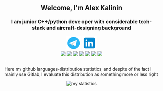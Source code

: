 <div id="1" align="center">
<h2>Welcome, I'm Alex Kalinin</h2>
<h3>I am junior C++/python developer with considerable tech-stack and aircraft-designing background</h3>
</div>


<div align="center">
<a href='https://t.me/imba_pro'><img src="img/tg-icon.png"></a>
<a href='https://www.linkedin.com/in/alex-kalinin-jr/'><img src="img/linkedin-icon.png"></a>
</div>

<div>
<div id="1" align="center">
<img width=48 heigth=48 src="https://cdn.jsdelivr.net/gh/devicons/devicon/icons/cplusplus/cplusplus-original.svg" />
<img width=48 heigth=48 src="https://cdn.jsdelivr.net/gh/devicons/devicon/icons/qt/qt-original.svg" />
<img width=48 heigth=48 src="https://cdn.jsdelivr.net/gh/devicons/devicon/icons/python/python-original.svg" />
<img width=48 heigth=48 src="https://cdn.jsdelivr.net/gh/devicons/devicon/icons/postgresql/postgresql-original.svg" />
<img width=48 heigth=48 src="https://cdn.jsdelivr.net/gh/devicons/devicon/icons/debian/debian-original.svg" />
<img width=48 heigth=48 src="https://cdn.jsdelivr.net/gh/devicons/devicon/icons/html5/html5-original.svg" />
<img width=48 heigth=48 src="https://cdn.jsdelivr.net/gh/devicons/devicon/icons/c/c-original.svg" />
          
</div>.
</div>

<p>Here my github languages-distribution statistics, and despite of the fact I mainly use Gitlab, I evaluate this distribution as something more or less right</p>

<div align="center">

![my statistics](http://github-profile-summary-cards.vercel.app/api/cards/repos-per-language?username=Alex-Kalinin-jr&theme=github) 

</div>
          
          

